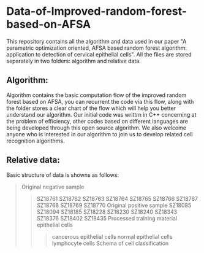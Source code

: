Data-of-Improved-random-forest-based-on-AFSA
==
This repository contains all the algorithm and data used in our paper "A parametric optimization oriented, AFSA based random forest algorithm: application to detection of cervical epithelial cells". All the files are stored separately in two folders: algorithm and relative data.

Algorithm:
----
Algorithm contains the basic computation flow of the improved random forest based on AFSA, you can recurrent the code via this flow, along with the folder stores a clear chart of the flow which will help you better understand our algorithm. Our initial code was writtrn in C++ concerning at the problem of efficiency, other codes based on different languages are being developed through this open source algorithm. We also welcome anyone who is interested in our algorithm to join us to develop related cell recognition algorithms.

Relative data:
----
Basic structure of data is showns as follows:
>Original negative sample
>>SZ18761
>>SZ18762
>>SZ18763
>>SZ18764
>>SZ18765
>>SZ18766
>>SZ18767
>>SZ18768
>>SZ18769
>>SZ18770
>Original positive sample
>>SZ18085
>>SZ18094
>>SZ18185
>>SZ18228
>>SZ18230
>>SZ18240
>>SZ18343
>>SZ18376
>>SZ18402
>>SZ18435
>Processed training material
>>epithelial cells
>>>cancerous epithelial cells
>>>normal epithelial cells
>>lymphocyte cells
>Schema of cell classification
